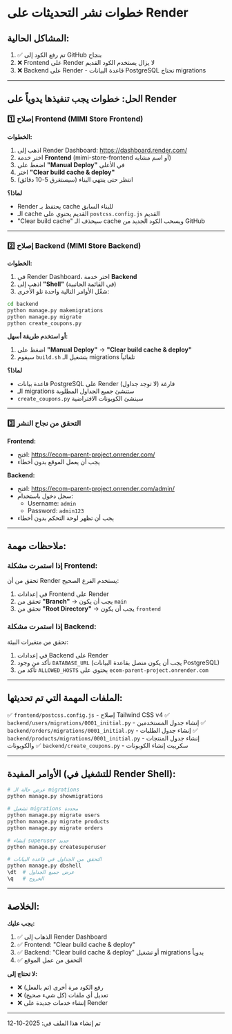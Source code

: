 # خطوات نشر التحديثات على Render

## المشاكل الحالية:
1. ✅ تم رفع الكود إلى GitHub بنجاح
2. ❌ Frontend على Render لا يزال يستخدم الكود القديم
3. ❌ Backend على Render - قاعدة البيانات PostgreSQL تحتاج migrations

---

## الحل: خطوات يجب تنفيذها يدوياً على Render

### 1️⃣ إصلاح Frontend (MIMI Store Frontend)

**الخطوات:**
1. اذهب إلى Render Dashboard: https://dashboard.render.com/
2. اختر خدمة **Frontend** (mimi-store-frontend أو اسم مشابه)
3. اضغط على **"Manual Deploy"** في الأعلى
4. اختر **"Clear build cache & deploy"**
5. انتظر حتى ينتهي البناء (سيستغرق 5-10 دقائق)

**لماذا؟**
- Render يحتفظ بـ cache للبناء السابق
- الـ cache القديم يحتوي على `postcss.config.js` القديم
- "Clear build cache" سيحذف الـ cache ويسحب الكود الجديد من GitHub

---

### 2️⃣ إصلاح Backend (MIMI Store Backend)

**الخطوات:**
1. في Render Dashboard، اختر خدمة **Backend**
2. اذهب إلى **"Shell"** (في القائمة الجانبية)
3. شغّل الأوامر التالية واحدة تلو الأخرى:

```bash
cd backend
python manage.py makemigrations
python manage.py migrate
python create_coupons.py
```

**أو استخدم طريقة أسهل:**
1. اضغط على **"Manual Deploy"** → **"Clear build cache & deploy"**
2. سيقوم `build.sh` بتشغيل الـ migrations تلقائياً

**لماذا؟**
- قاعدة بيانات PostgreSQL على Render فارغة (لا توجد جداول)
- الـ migrations ستنشئ جميع الجداول المطلوبة
- `create_coupons.py` سينشئ الكوبونات الافتراضية

---

### 3️⃣ التحقق من نجاح النشر

**Frontend:**
- افتح: https://ecom-parent-project.onrender.com/
- يجب أن يعمل الموقع بدون أخطاء

**Backend:**
- افتح: https://ecom-parent-project.onrender.com/admin/
- سجل دخول باستخدام:
  - Username: `admin`
  - Password: `admin123`
- يجب أن تظهر لوحة التحكم بدون أخطاء

---

## ملاحظات مهمة:

### إذا استمرت مشكلة Frontend:
تحقق من أن Render يستخدم الفرع الصحيح:
1. في إعدادات Frontend على Render
2. تحقق من **"Branch"** → يجب أن يكون `main`
3. تحقق من **"Root Directory"** → يجب أن يكون `frontend`

### إذا استمرت مشكلة Backend:
تحقق من متغيرات البيئة:
1. في إعدادات Backend على Render
2. تأكد من وجود `DATABASE_URL` (يجب أن يكون متصل بقاعدة البيانات PostgreSQL)
3. تأكد من `ALLOWED_HOSTS` يحتوي على `ecom-parent-project.onrender.com`

---

## الملفات المهمة التي تم تحديثها:

✅ `frontend/postcss.config.js` - إصلاح Tailwind CSS v4
✅ `backend/users/migrations/0001_initial.py` - إنشاء جدول المستخدمين
✅ `backend/orders/migrations/0001_initial.py` - إنشاء جدول الطلبات
✅ `backend/products/migrations/0001_initial.py` - إنشاء جدول المنتجات والكوبونات
✅ `backend/create_coupons.py` - سكريبت إنشاء الكوبونات

---

## الأوامر المفيدة (للتشغيل في Render Shell):

```bash
# عرض حالة الـ migrations
python manage.py showmigrations

# تشغيل migrations محددة
python manage.py migrate users
python manage.py migrate products
python manage.py migrate orders

# إنشاء superuser جديد
python manage.py createsuperuser

# التحقق من الجداول في قاعدة البيانات
python manage.py dbshell
\dt  # عرض جميع الجداول
\q   # الخروج
```

---

## الخلاصة:

**يجب عليك:**
1. ✅ الذهاب إلى Render Dashboard
2. ✅ Frontend: "Clear build cache & deploy"
3. ✅ Backend: "Clear build cache & deploy" أو تشغيل migrations يدوياً
4. ✅ التحقق من عمل الموقع

**لا تحتاج إلى:**
- ❌ رفع الكود مرة أخرى (تم بالفعل)
- ❌ تعديل أي ملفات (كل شيء صحيح)
- ❌ إنشاء خدمات جديدة على Render

---

تم إنشاء هذا الملف في: 2025-10-12
